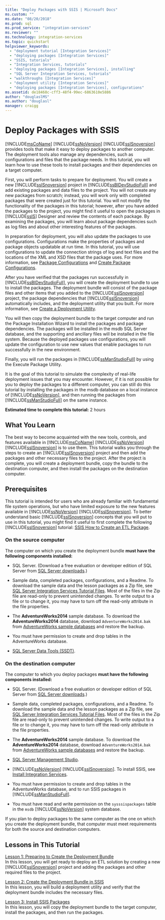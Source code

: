 ```yaml
---
title: "Deploy Packages with SSIS | Microsoft Docs"
ms.custom: ""
ms.date: "08/20/2018"
ms.prod: sql
ms.prod_service: "integration-services"
ms.reviewer: ""
ms.technology: integration-services
ms.topic: quickstart
helpviewer_keywords: 
  - "deployment tutorial [Integration Services]"
  - "deploying packages [Integration Services]"
  - "SSIS, tutorials"
  - "Integration Services, tutorials"
  - "deploying packages [Integration Services], installing"
  - "SQL Server Integration Services, tutorials"
  - "walkthroughs [Integration Services]"
  - "deployment utility [Integration Services]"
  - "deploying packages [Integration Services], configurations"
ms.assetid: de18468c-cff3-48f4-99ec-6863610e5886
author: "douglaslMS"
ms.author: "douglasl"
manager: craigg
---
```

# Deploy Packages with SSIS
[!INCLUDE[msCoName](../includes/msconame-md.md)] [!INCLUDE[ssNoVersion](../includes/ssnoversion-md.md)] [!INCLUDE[ssISnoversion](../includes/ssisnoversion-md.md)] provides tools that make it easy to deploy packages to another computer. The deployment tools also manage any dependencies, such as configurations and files that the package needs. In this tutorial, you will learn how to use these tools to install packages and their dependencies on a target computer.    
    
First, you will perform tasks to prepare for deployment. You will create a new [!INCLUDE[ssISnoversion](../includes/ssisnoversion-md.md)] project in [!INCLUDE[ssBIDevStudioFull](../includes/ssbidevstudiofull-md.md)] and add existing packages and data files to the project. You will not create any new packages from scratch; instead, you will work only with completed packages that were created just for this tutorial. You will not modify the functionality of the packages in this tutorial; however, after you have added the packages to the project, you might find it useful to open the packages in [!INCLUDE[ssIS](../includes/ssis-md.md)] Designer and review the contents of each package. By examining the packages, you will learn about package dependencies such as log files and about other interesting features of the packages.    
    
In preparation for deployment, you will also update the packages to use configurations. Configurations make the properties of packages and package objects updatable at run time. In this tutorial, you will use configurations to update the connection strings of log and text files and the locations of the XML and XSD files that the package uses. For more information, see [Package Configurations](../integration-services/packages/package-configurations.md) and [Create Package Configurations](../integration-services/packages/create-package-configurations.md).    
    
After you have verified that the packages run successfully in [!INCLUDE[ssBIDevStudioFull](../includes/ssbidevstudiofull-md.md)], you will create the deployment bundle to use to install the packages. The deployment bundle will consist of the package files and other items that you added to the [!INCLUDE[ssISnoversion](../includes/ssisnoversion-md.md)] project, the package dependencies that [!INCLUDE[ssISnoversion](../includes/ssisnoversion-md.md)] automatically includes, and the deployment utility that you built. For more information, see [Create a Deployment Utility](../integration-services/packages/create-a-deployment-utility.md).    
    
You will then copy the deployment bundle to the target computer and run the Package Installation Wizard to install the packages and package dependencies. The packages will be installed in the msdb SQL Server database, and the supporting and ancillary files will be installed in the file system. Because the deployed packages use configurations, you will update the configuration to use new values that enable packages to run successfully in the new environment.    
    
Finally, you will run the packages in [!INCLUDE[ssManStudioFull](../includes/ssmanstudiofull-md.md)] by using the Execute Package Utility.    
    
It is the goal of this tutorial to simulate the complexity of real-life deployment issues that you may encounter. However, if it is not possible for you to deploy the packages to a different computer, you can still do this tutorial by installing the packages in the msdb database on a local instance of [!INCLUDE[ssNoVersion](../includes/ssnoversion-md.md)], and then running the packages from [!INCLUDE[ssManStudioFull](../includes/ssmanstudiofull-md.md)] on the same instance.    

**Estimated time to complete this tutorial:** 2 hours

## What You Learn    
The best way to become acquainted with the new tools, controls, and features available in [!INCLUDE[msCoName](../includes/msconame-md.md)] [!INCLUDE[ssNoVersion](../includes/ssnoversion-md.md)] [!INCLUDE[ssISnoversion](../includes/ssisnoversion-md.md)] is to use them. This tutorial walks you through the steps to create an [!INCLUDE[ssISnoversion](../includes/ssisnoversion-md.md)] project and then add the packages and other necessary files to the project. After the project is complete, you will create a deployment bundle, copy the bundle to the destination computer, and then install the packages on the destination computer.    
    
## Prerequisites    
This tutorial is intended for users who are already familiar with fundamental file system operations, but who have limited exposure to the new features available in [!INCLUDE[ssNoVersion](../includes/ssnoversion-md.md)] [!INCLUDE[ssISnoversion](../includes/ssisnoversion-md.md)]. To better understand basic [!INCLUDE[ssISnoversion](../includes/ssisnoversion-md.md)] concepts that you will put to use in this tutorial, you might find it useful to first complete the following [!INCLUDE[ssISnoversion](../includes/ssisnoversion-md.md)] tutorial: [SSIS How to Create an ETL Package](../integration-services/ssis-how-to-create-an-etl-package.md).    
    
### On the source computer

The computer on which you create the deployment bundle **must have the following components installed:**

- SQL Server. (Download a free evaluation or developer edition of SQL Server from [SQL Server downloads](https://www.microsoft.com/sql-server/sql-server-downloads).)

- Sample data, completed packages, configurations, and a Readme. To download the sample data and the lesson packages as a Zip file, see [SQL Server Integration Services Tutorial Files](https://www.microsoft.com/download/details.aspx?id=56827). Most of the files in the Zip file are read-only to prevent unintended changes. To write output to a file or to change it, you may have to turn off the read-only attribute in the file properties.

-   The **AdventureWorks2014** sample database. To download the **AdventureWorks2014** database, download `AdventureWorks2014.bak` from [AdventureWorks sample databases](https://github.com/Microsoft/sql-server-samples/releases/tag/adventureworks) and restore the backup.  

-   You must have permission to create and drop tables in the AdventureWorks database.
    
-   [SQL Server Data Tools (SSDT)](../ssdt/download-sql-server-data-tools-ssdt.md).    
    
### On the destination computer

The computer to which you deploy packages **must have the following components installed:**    
    
- SQL Server. (Download a free evaluation or developer edition of SQL Server from [SQL Server downloads](https://www.microsoft.com/sql-server/sql-server-downloads).)

- Sample data, completed packages, configurations, and a Readme. To download the sample data and the lesson packages as a Zip file, see [SQL Server Integration Services Tutorial Files](https://www.microsoft.com/download/details.aspx?id=56827). Most of the files in the Zip file are read-only to prevent unintended changes. To write output to a file or to change it, you may have to turn off the read-only attribute in the file properties.

-   The **AdventureWorks2014** sample database. To download the **AdventureWorks2014** database, download `AdventureWorks2014.bak` from [AdventureWorks sample databases](https://github.com/Microsoft/sql-server-samples/releases/tag/adventureworks) and restore the backup.  
    
- [SQL Server Management Studio](../ssms/download-sql-server-management-studio-ssms.md).    
    
-   [!INCLUDE[ssNoVersion](../includes/ssnoversion-md.md)] [!INCLUDE[ssISnoversion](../includes/ssisnoversion-md.md)]. To install SSIS, see [Install Integration Services](install-windows/install-integration-services.md).
    
-   You must have permission to create and drop tables in the AdventureWorks database, and to run SSIS packages in [!INCLUDE[ssManStudioFull](../includes/ssmanstudiofull-md.md)].    
    
-   You must have read and write permission on the `sysssispackages` table in the `msdb` [!INCLUDE[ssNoVersion](../includes/ssnoversion-md.md)] system database.    
    
If you plan to deploy packages to the same computer as the one on which you create the deployment bundle, that computer must meet requirements for both the source and destination computers.    
        
## Lessons in This Tutorial    
[Lesson 1: Preparing to Create the Deployment Bundle](../integration-services/lesson-1-preparing-to-create-the-deployment-bundle.md)    
In this lesson, you will get ready to deploy an ETL solution by creating a new [!INCLUDE[ssISnoversion](../includes/ssisnoversion-md.md)] project and adding the packages and other required files to the project.    
    
[Lesson 2: Create the Deployment Bundle in SSIS](../integration-services/lesson-2-create-the-deployment-bundle-in-ssis.md)    
In this lesson, you will build a deployment utility and verify that the deployment bundle includes the necessary files.    
    
[Lesson 3: Install SSIS Packages](../integration-services/lesson-3-install-ssis-packages.md)    
In this lesson, you will copy the deployment bundle to the target computer, install the packages, and then run the packages.    
    

